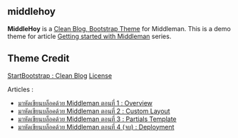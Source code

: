 middlehoy
---

**MiddleHoy** is a [Clean Blog, Bootstrap Theme](http://startbootstrap.com/template-overviews/clean-blog/) for Middleman. This is a demo theme for article [Getting started with Middleman](http://devahoy.com) series.

## Theme Credit

[StartBootstrap : Clean Blog](http://startbootstrap.com/template-overviews/clean-blog/)  [License](https://github.com/IronSummitMedia/startbootstrap/blob/gh-pages/LICENSE)

Articles :

- [มาหัดเขียนบล็อคด้วย Middleman ตอนที่ 1 : Overview](https://devahoy.com/posts/getting-started-with-middleman)
- [มาหัดเขียนบล็อคด้วย Middleman ตอนที่ 2 : Custom Layout](https://devahoy.com/posts/getting-started-with-middleman-part2)
- [มาหัดเขียนบล็อคด้วย Middleman ตอนที่ 3 : Partials Template](https://devahoy.com/posts/getting-started-with-middleman-part3)
- [มาหัดเขียนบล็อคด้วย Middleman ตอนที่ 4 (จบ) : Deployment](https://devahoy.com/posts/getting-started-with-middleman-part4)
